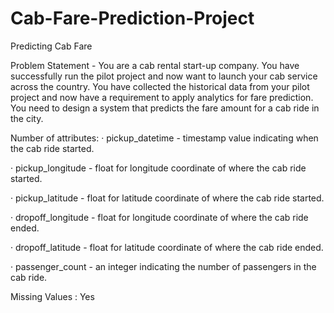 # Cab-Fare-Prediction-Project
Predicting Cab Fare

Problem Statement -
You are a cab rental start-up company. You have successfully run the pilot project and
now want to launch your cab service across the country. You have collected the
historical data from your pilot project and now have a requirement to apply analytics for
fare prediction. You need to design a system that predicts the fare amount for a cab ride
in the city.

Number of attributes:
· pickup_datetime - timestamp value indicating when the cab ride started.

· pickup_longitude - float for longitude coordinate of where the cab ride started.

· pickup_latitude - float for latitude coordinate of where the cab ride started.

· dropoff_longitude - float for longitude coordinate of where the cab ride ended.

· dropoff_latitude - float for latitude coordinate of where the cab ride ended.

· passenger_count - an integer indicating the number of passengers in the cab ride.

Missing Values : Yes
